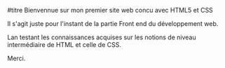 #titre Bienvennue sur mon premier site web concu avec HTML5 et CSS

Il s'agit juste pour l'instant de la partie Front end du développement web.

Lan testant les connaissances acquises sur les notions de niveau intermédiaire de HTML et celle de CSS.

Merci.
